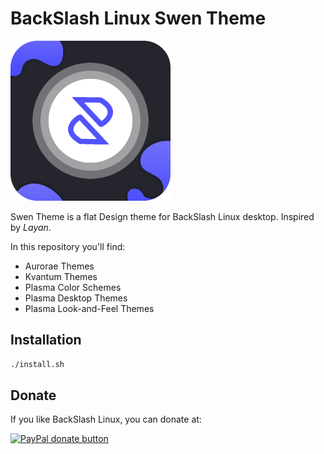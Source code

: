 # BackSlash Linux Swen Theme

<img width="256px" src="logo.png">

Swen Theme is a flat Design theme for BackSlash Linux desktop. Inspired by *Layan*.

In this repository you'll find:

- Aurorae Themes
- Kvantum Themes
- Plasma Color Schemes
- Plasma Desktop Themes
- Plasma Look-and-Feel Themes

## Installation

```sh
./install.sh
```

## Donate

If you like BackSlash Linux, you can donate at:

<span class="paypal"><a href="https://www.paypal.me/kumarpriyansh" title="Donate to this project using Paypal"><img src="https://www.paypalobjects.com/webstatic/mktg/Logo/pp-logo-100px.png" alt="PayPal donate button" /></a></span>

